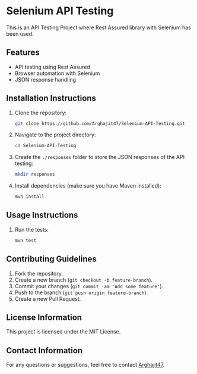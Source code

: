 # Selenium API Testing

This is an API Testing Project where Rest Assured library with Selenium has been used.

## Features
- API testing using Rest Assured
- Browser automation with Selenium
- JSON response handling

## Installation Instructions
1. Clone the repository:
    ```bash
    git clone https://github.com/Arghajit47/Selenium-API-Testing.git
    ```
2. Navigate to the project directory:
    ```bash
    cd Selenium-API-Testing
    ```
3. Create the `./responses` folder to store the JSON responses of the API testing:
    ```bash
    mkdir responses
    ```
4. Install dependencies (make sure you have Maven installed):
    ```bash
    mvn install
    ```

## Usage Instructions
1. Run the tests:
    ```bash
    mvn test
    ```

## Contributing Guidelines
1. Fork the repository.
2. Create a new branch (`git checkout -b feature-branch`).
3. Commit your changes (`git commit -am 'Add some feature'`).
4. Push to the branch (`git push origin feature-branch`).
5. Create a new Pull Request.

## License Information
This project is licensed under the MIT License.

## Contact Information
For any questions or suggestions, feel free to contact [Arghajit47](https://github.com/Arghajit47).
